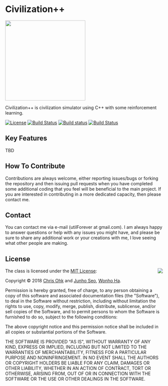 # Civilization++

<img src="https://github.com/utilForever/Civilizationpp/blob/master/Logo.png" align="center" width=256 height=256 />

Civilization++ is civilization simulator using C++ with some reinforcement learning.

[![License](https://img.shields.io/badge/Licence-MIT-blue.svg)](https://github.com/utilForever/Civilizationpp/blob/master/LICENSE) [![Build Status](https://travis-ci.org/utilForever/Civilizationpp.svg?branch=master)](https://travis-ci.org/utilForever/Civilizationpp/branches) [![Build status](https://ci.appveyor.com/api/projects/status/github/utilForever/Civilizationpp?branch=master&svg=true)](https://ci.appveyor.com/project/utilForever/Civilizationpp/branch/master) [![Build Status](https://dev.azure.com/utilforever/Civilizationpp/_apis/build/status/utilForever.Civilizationpp)](https://dev.azure.com/utilforever/Civilizationpp/_build/latest?definitionId=1)

## Key Features

TBD

## How To Contribute

Contributions are always welcome, either reporting issues/bugs or forking the repository and then issuing pull requests when you have completed some additional coding that you feel will be beneficial to the main project. If you are interested in contributing in a more dedicated capacity, then please contact me.

## Contact

You can contact me via e-mail (utilForever at gmail.com). I am always happy to answer questions or help with any issues you might have, and please be sure to share any additional work or your creations with me, I love seeing what other people are making.

## License

<img align="right" src="http://opensource.org/trademarks/opensource/OSI-Approved-License-100x137.png">

The class is licensed under the [MIT License](http://opensource.org/licenses/MIT):

Copyright &copy; 2018 [Chris Ohk](http://www.github.com/utilForever) and [Junho Seo](https://github.com/JunHo-Seo), [Wonho Ha](https://github.com/Las-Wonho).

Permission is hereby granted, free of charge, to any person obtaining a copy of this software and associated documentation files (the "Software"), to deal in the Software without restriction, including without limitation the rights to use, copy, modify, merge, publish, distribute, sublicense, and/or sell copies of the Software, and to permit persons to whom the Software is furnished to do so, subject to the following conditions:

The above copyright notice and this permission notice shall be included in all copies or substantial portions of the Software.

THE SOFTWARE IS PROVIDED "AS IS", WITHOUT WARRANTY OF ANY KIND, EXPRESS OR IMPLIED, INCLUDING BUT NOT LIMITED TO THE WARRANTIES OF MERCHANTABILITY, FITNESS FOR A PARTICULAR PURPOSE AND NONINFRINGEMENT. IN NO EVENT SHALL THE AUTHORS OR COPYRIGHT HOLDERS BE LIABLE FOR ANY CLAIM, DAMAGES OR OTHER LIABILITY, WHETHER IN AN ACTION OF CONTRACT, TORT OR OTHERWISE, ARISING FROM, OUT OF OR IN CONNECTION WITH THE SOFTWARE OR THE USE OR OTHER DEALINGS IN THE SOFTWARE.